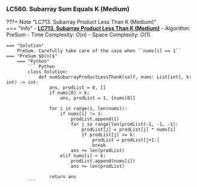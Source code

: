 ### LC560. Subarray Sum Equals K (Medium)
???+ Note "LC713. Subarray Product Less Than K (Medium)"    
    === "Info"
        - **<a href="https://leetcode.com/problems/subarray-product-less-than-k/" target="_blank">LC713. Subarray Product Less Than K (Medium)</a>**
        - Algorithm: PreSum
        - Time Complexity: $O(n)$
        - Space Complexity: $O(1)$

    === "Solution"
        PreSum. Carefully take care of the case when ``nums[i] == 1``
    === "PreSum $O(n)$"
        === "Python"
            ``` Python
            class Solution:
                def numSubarrayProductLessThanK(self, nums: List[int], k: int) -> int:                
                    ans, prodList = 0, []
                    if nums[0] < k:
                        ans, prodList = 1, [nums[0]]

                    for i in range(1, len(nums)):            
                        if nums[i] != 1:
                            prodList.append(1)
                            for j in range(len(prodList)-1, -1, -1):                
                                prodList[j] = prodList[j] * nums[i]
                                if prodList[j] >= k:
                                    prodList = prodList[j+1:]                    
                                    break    
                            ans += len(prodList)
                        elif nums[i] < k:
                            prodList.append(nums[i])
                            ans += len(prodList)

                    return ans                    
            ```